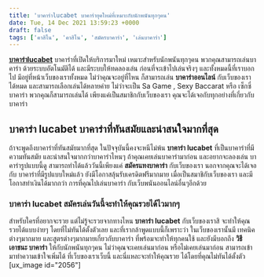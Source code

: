 ```yaml
---
title: 'บาคาร่าlucabet บาคาร่ายุคใหม่ที่เหมาะกับนักพนันทุกๆคน'
date: Tue, 14 Dec 2021 13:59:23 +0000
draft: false
tags: ['คาสิโน', 'คาสิโน', 'สมัครบาคาร่า', 'เล่นบาคาร่า']
---
```


**[บาคาร่าlucabet](/archives/)** บาคาร่าที่เปิดให้บริการมาใหม่ เหมาะสำหรับนักพนันทุกๆคน พวกคุณสามารถเล่นบาคาร่า ด้วยระบบอัตโนมัติได้ และมีระบบให้ทดลองเล่น ก่อนที่จะเข้าไปเล่นจริงๆ และทั้งหมดนี้ที่เราบอกไป มีอยู่ที่หน้าเว็บของเราทั้งหมด ไม่ว่าคุณจะอยู่ที่ไหน ก็สามารถเล่น **บาคาร่าออนไลน์** กับเว็บของเราได้หมด และสามารถเลือกเล่นได้หลายค่าย ไม่ว่าจะเป็น Sa Game , Sexy Baccarat หรือ เซ็กซี่ บาคาร่า พวกคุณก็สามารถเล่นได้ เพียงแค่เป็นสมาชิกกับเว็บของเรา คุณจะได้เจอกับทุกอย่างที่เกี่ยวกับบาคาร่า

**บาคาร่า lucabet บาคาร่าที่ทันสมัยและน่าสนใจมากที่สุด**
--------------------------------------------------------

ถ้าจะพูดถึงบาคาร่าที่ทันสมัยมากที่สุด ในปัจจุบันนี้คงจะหนีไม่พ้น **บาคาร่า lucabet** ที่เป็นบาคาร่าที่มีความทันสมัย และน่าสนใจมากกว่าบาคาร่าไหนๆ ถ้าคุณเคยเล่นบาคาร่ามาก่อน และอยากจะลองเล่น บาคาร่ารูปแบบนี้ดู สามารถทำได้แล้ววันนี้เพียงแค่ **สมัครแทงบาคาร่า** กับเว็บของเรา นอกจากคุณจะได้เจอกับ บาคาร่าที่มีรูปแบบใหม่แล้ว ยังมีโอกาสลุ้นรับเครดิตฟรีมากมาย เมื่อเป็นสมาชิกับเว็บของเรา และมีโอกาสทำเงินได้มากกว่า การที่คุณไปเล่นบาคาร่า กับเว็บพนันออนไลน์อื่นๆอีกด้วย

### **บาคาร่า lucabet สมัครเล่นวันนี้จะทำให้คุณรวยได้ไวมากๆ**

สำหรับใครที่อยากจะรวย แต่ไม่รู้จะรวยจากทางไหน **บาคาร่า lucabet** กับเว็บของเราสิ จะทำให้คุณรวยได้แบบง่ายๆ โดยที่ไม่ทันได้ตั้งตัวเลย และที่เรากล้าพูดแบบนี้ก็เพราะว่า ในเว็บของเรานั้นมี เทคนิคต่างๆมากมาย และสูตรต่างๆมากมายเกี่ยวกับบาคาร่า ที่พร้อมจะทำให้ทุกคนใช้ และยังมีบอกถึง **วิธีเอาชนะ บาคาร่า** ให้กับนักพนันทุกๆคน ไม่ว่าคุณจะเคยเล่นมาก่อน หรือไม่เคยเล่นมาก่อน สามารถเข้ามาทำความเข้าใจเพิ่มได้ ที่เว็บของเราเว็บนี้ และนี่แหละจะทำให้คุณรวย ได้โดยที่คุณไม่ทันได้ตั้งตัว \[ux\_image id="2056"\]
